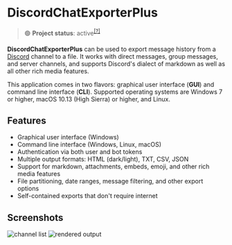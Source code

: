 # DiscordChatExporterPlus

> 🟢 **Project status**: active<sup>[[?]](.github/docs/project-status.md)</sup>

**DiscordChatExporterPlus** can be used to export message history from a [Discord](https://discord.com) channel to a file.
It works with direct messages, group messages, and server channels, and supports Discord's dialect of markdown as well as all other rich media features.

This application comes in two flavors: graphical user interface (**GUI**) and command line interface (**CLI**).
Supported operating systems are Windows 7 or higher, macOS 10.13 (High Sierra) or higher, and Linux.

## Features

- Graphical user interface (Windows)
- Command line interface (Windows, Linux, macOS)
- Authentication via both user and bot tokens
- Multiple output formats: HTML (dark/light), TXT, CSV, JSON
- Support for markdown, attachments, embeds, emoji, and other rich media features
- File partitioning, date ranges, message filtering, and other export options
- Self-contained exports that don't require internet

## Screenshots

![channel list](.assets/list.png)
![rendered output](.assets/output.png)
